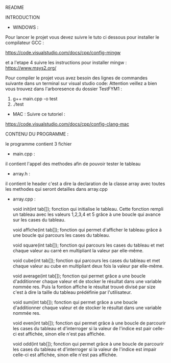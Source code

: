 README

INTRODUCTION

- WINDOWS : 

Pour lancer le projet vous devez suivre le tuto ci dessous pour installer le compilateur GCC :

https://code.visualstudio.com/docs/cpp/config-mingw

et a l'etape 4 suivre les instructions pour installer mingw : https://www.msys2.org/

Pour compiler le projet vous avez besoin des lignes de commandes suivante dans un terminal sur visual studio code:
Attention veillez a bien vous trouvez dans l'arboresence du dossier TestFYM1 : 
1) g++ main.cpp -o test
2) ./test

- MAC :
Suivre ce tutoriel : 

https://code.visualstudio.com/docs/cpp/config-clang-mac
    

CONTENU DU PROGRAMME :



le programme contient 3 fichier 

- main.cpp : 

il contient l'appel des methodes afin de pouvoir tester le tableau

- array.h :

il contient le header c'est a dire la declaration de la classe array avec toutes les methodes qui seront detailles dans array.cpp

- array.cpp :

    void init(int tab[]);
    fonction qui initialise le tableau. Cette fonction rempli un tableau avec les valeurs 1,2,3,4 et 5 grâce à une boucle qui avance sur les cases du tableau.

    void affiche(int tab[]);
    fonction qui permet d'afficher le tableau grâce à une boucle qui parcours les cases du tableau.

    void square(int tab[]);
    fonction qui parcours les cases du tableau et met chaque valeur au carré en multipliant la valeur par elle-même.

    void cube(int tab[]);
    fonction qui parcours les cases du tableau et met chaque valeur au cube en multipliant deux fois la valeur par elle-même.

    void average(int tab[]);
    fonction qui permet grâce a une boucle d'additionner chaque valeur et de stocker le résultat dans une variable nommée res. Puis la fontion affiche le résultat trouvé divisé par size c'est à dire la taille du tableau prédéfinie par l'utilisateur.

    void sum(int tab[]);
    fonction qui permet grâce a une boucle d'additionner chaque valeur et de stocker le résultat dans une variable nommée res.

    void even(int tab[]);
    fonction qui permet grâce à une boucle de parcourir les cases du tableau et d'interroger si la valeur de l'indice est pair celle-ci est affichée, sinon elle n'est pas affichée.

    void odd(int tab[]);
    fonction qui permet grâce à une boucle de parcourir les cases du tableau et d'interroger si la valeur de l'indice est impair celle-ci est affichée, sinon elle n'est pas affichée.
